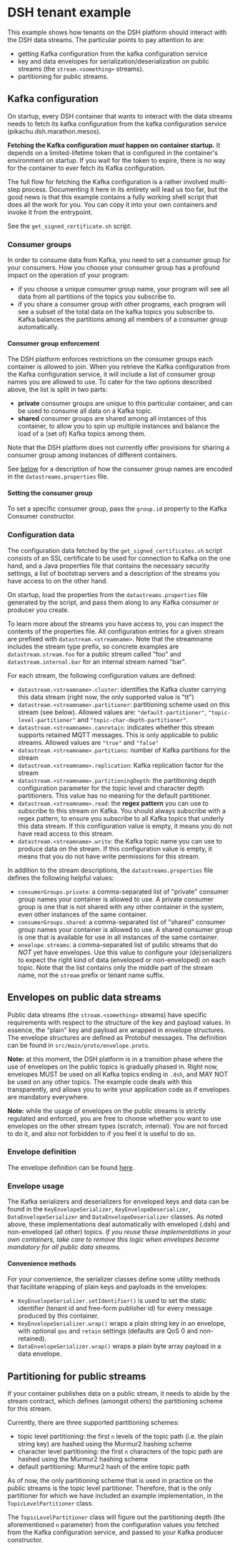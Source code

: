 # DSH tenant example

This example shows how tenants on the DSH platform should interact with the DSH
data streams. The particular points to pay attention to are:
- getting Kafka configuration from the kafka configuration service
- key and data envelopes for serialization/deserialization on public streams
  (the `stream.<something>` streams).
- partitioning for public streams.

## Kafka configuration

On startup, every DSH container that wants to interact with the data streams
needs to fetch its kafka configuration from the kafka configuration service
(pikachu.dsh.marathon.mesos).

**Fetching the Kafka configuration *must* happen on container startup.** It
depends on a limited-lifetime token that is configured in the container's
environment on startup. If you wait for the token to expire, there is no way
for the container to ever fetch its Kafka configuration.

The full flow for fetching the Kafka configuration is a rather involved
multi-step process. Documenting it here in its entirety will lead us too far,
but the good news is that this example contains a fully working shell script
that does all the work for you. You can copy it into your own containers and
invoke it from the entrypoint.

See the `get_signed_certificate.sh` script.

### Consumer groups

In order to consume data from Kafka, you need to set a consumer group for your
consumers. How you choose your consumer group has a profound impact on the 
operation of your program:
- if you choose a unique consumer group name, your program will see all data
  from all partitions of the topics you subscribe to.
- if you share a consumer group with other programs, each program will see
  a subset of the total data on the kafka topics you subscribe to. Kafka 
  balances the partitions among all members of a consumer group automatically.

#### Consumer group enforcement

The DSH platform enforces restrictions on the consumer groups each container
is allowed to join. When you retrieve the Kafka configuration from the Kafka
configuration service, it will include a list of consumer group names you are
allowed to use. To cater for the two options described above, the list is
split in two parts:
- **private** consumer groups are unique to this particular container, and
  can be used to consume all data on a Kafka topic.
- **shared** consumer groups are shared among all instances of this container,
  to allow you to spin up multiple instances and balance the load of a (set
  of) Kafka topics among them.

Note that the DSH platform does not currently offer provisions for sharing a 
consumer group among instances of different containers.

See [below](#configuration-data) for a description of how the consumer group
names are encoded in the `datastreams.properties` file.

#### Setting the consumer group

To set a specific consumer group, pass the `group.id` property to the Kafka
Consumer constructor.

### Configuration data

The configuration data fetched by the `get_signed_certificates.sh` script
consists of an SSL certificate to be used for connection to Kafka on the one
hand, and a Java properties file that contains the necessary security settings, 
a list of bootstrap servers and a description of the streams you have access to 
on the other hand.

On startup, load the properties from the `datastreams.properties` file
generated by the script, and pass them along to any Kafka consumer or producer
you create.

To learn more about the streams you have access to, you can inspect the
contents of the properties file. All configuration entries for a given stream
are prefixed with `datastream.<streamname>`. Note that the streamname includes
the stream type prefix, so concrete examples are `datastream.stream.foo` for a
public stream called "foo" and `datastream.internal.bar` for an internal stream
named "bar".

For each stream, the following configuration
values are defined:
- `datastream.<streamname>.cluster`: identifies the Kafka cluster carrying this
  data stream (right now, the only supported value is "tt")
- `datastream.<streamname>.partitioner`: partitioning scheme used on this
  stream (see below). Allowed values are: `"default-partitioner"`,
  `"topic-level-partitioner"` and `"topic-char-depth-partitioner"`.
- `datastream.<streamname>.canretain`: indicates whether this stream supports
  retained MQTT messages. This is only applicable to public streams. Allowed
  values are `"true"` and `"false"`
- `datastream.<streamname>.partitions`: number of Kafka partitions for the
  stream
- `datastream.<streamname>.replication`: Kafka replication factor for the
  stream
- `datastream.<streamname>.partitioningDepth`: the partitioning depth
  configuration parameter for the topic level and character depth partitioners.
  This value has no meaning for the default partitioner.
- `datastream.<streamname>.read`: the **regex pattern** you can use to
  subscribe to this stream on Kafka. You should always subscribe with a regex
  pattern, to ensure you subscribe to all Kafka topics that underly this data
  stream. If this configuration value is empty, it means you do not have read
  access to this stream.
- `datastream.<streamname>.write`: the Kafka topic name you can use to produce
  data on the stream. If this configuration value is empty, it means that you
  do not have write permissions for this stream.

In addition to the stream descriptions, the `datastreams.properties` file
defines the following helpful values:
- `consumerGroups.private`: a comma-separated list of "private" consumer group names
  your container is allowed to use. A private consumer group is one that is not 
  shared with any other container in the system, even other instances of the same
  container.
- `consumerGroups.shared`: a comma-separated list of "shared" consumer group names
  your container is allowed to use. A shared consumer group is one that is available
  for use in all instances of the same container.
- `envelope.streams`: a comma-separated list of public streams that do _NOT_
  yet have envelopes. Use this value to configure your (de)serializers to
  expect the right kind of data (enveloped or non-enveloped) on each topic.
  Note that the list contains only the middle part of the stream name, not the
  `stream` prefix or tenant name suffix.


## Envelopes on public data streams

Public data streams (the `stream.<something>` streams) have specific
requirements with respect to the structure of the key and payload values. In
essence, the "plain" key and payload are wrapped in envelope structures. The
envelope structures are defined as Protobuf messages. The definition can be
found in `src/main/proto/envelope.proto`.

**Note:** at this moment, the DSH platform is in a transition phase where the
use of envelopes on the public topics is gradually phased in. Right now,
envelopes MUST be used on all Kafka topics ending in `.dsh`, and MAY NOT be
used on any other topics. The example code deals with this transparently, and
allows you to write your application code as if envelopes are mandatory
everywhere.

**Note:** while the usage of envelopes on the public streams is strictly
regulated and enforced, you are free to choose whether you want to use
envelopes on the other stream types (scratch, internal). You are not forced to
do it, and also not forbidden to if you feel it is useful to do so.

### Envelope definition

The envelope definition can be found [here](doc/envelopes.md).

### Envelope usage

The Kafka serializers and deserializers for enveloped keys and data can be
found in the `KeyEnvelopeSerializer`, `KeyEnvelopeDeserializer`,
`DataEnvelopeSerializer` and `DataEnvelopeDeserializer` classes. As noted
above, these implementations deal automatically with enveloped (.dsh) and
non-enveloped (all other) topics. *If you reuse these implementations in your
own containers, take care to remove this logic when envelopes become mandatory
for all public data streams.*

#### Convenience methods

For your convenience, the serializer classes define some utility methods that
facilitate wrapping of plain keys and payloads in the envelopes:
- `KeyEnvelopeSerializer.setIdentifier()` is used to set the static identifier
  (tenant id and free-form publisher id) for every message produced by this container.
- `KeyEnvelopeSerializer.wrap()` wraps a plain string key in an envelope, with
  optional `qos` and `retain` settings (defaults are QoS 0 and non-retained).
- `DataEnvelopeSerializer.wrap()` wraps a plain byte array payload in a data
  envelope.

## Partitioning for public streams

If your container publishes data on a public stream, it needs to abide by the
stream contract, which defines (amongst others) the partitioning scheme for
this stream.

Currently, there are three supported partitioning schemes:
- topic level partitioning: the first `n` levels of the topic path (i.e. the
  plain string key) are hashed using the Murmur2 hashing scheme
- character level partitioning: the first `n` characters of the topic path are
  hashed using the Murmur2 hashing scheme
- default partitioning: Murmur2 hash of the entire topic path

As of now, the only partitioning scheme that is used in practice on the public
streams is the topic level partitioner. Therefore, that is the only partitioner
for which we have included an example implementation, in the
`TopicLevelPartitioner` class.

The `TopicLevelPartitioner` class will figure out the partitioning depth (the
aforementioned `n` parameter) from the configuration values you fetched from
the Kafka configuration service, and passed to your Kafka producer constructor.
